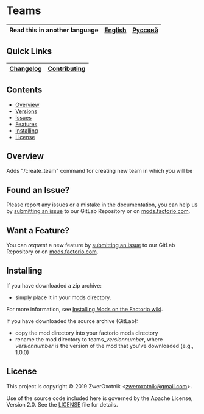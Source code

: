 # Teams

Read this in another language | [English](/README.md) | [Русский](/docs/ru/README.md)
|---|---|---|

## Quick Links

[Changelog](/changelog.txt) | [Contributing](CONTRIBUTING.md)
| --- | --- |

## Contents

* [Overview](#overview)
* [Versions](#versions)
* [Issues](#issue)
* [Features](#feature)
* [Installing](#installing)
* [License](#license)

## Overview

Adds "/create_team" command for creating new team in which you will be

## <a name="issue"></a> Found an Issue?

Please report any issues or a mistake in the documentation, you can help us by
[submitting an issue](https://gitlab.com/ZwerOxotnik/teams/issues) to our GitLab Repository or on [mods.factorio.com](https://mods.factorio.com/mod/teams-zo/discussion).

## <a name="feature"></a> Want a Feature?

You can *request* a new feature by [submitting an issue](https://gitlab.com/ZwerOxotnik/teams/issues) to our GitLab
Repository or on [mods.factorio.com](https://mods.factorio.com/mod/teams-zo/discussion).

## Installing

If you have downloaded a zip archive:

* simply place it in your mods directory.

For more information, see [Installing Mods on the Factorio wiki](https://wiki.factorio.com/index.php?title=Installing_Mods).

If you have downloaded the source archive (GitLab):

* copy the mod directory into your factorio mods directory
* rename the mod directory to teams_*versionnumber*, where *versionnumber* is the version of the mod that you've downloaded (e.g., 1.0.0)

## License

This project is copyright © 2019 ZwerOxotnik \<zweroxotnik@gmail.com\>.

Use of the source code included here is governed by the Apache License, Version 2.0. See the [LICENSE](/LICENSE) file for details.

[homepage]: http://mods.factorio.com/mod/teams-zo
[Factorio]: https://factorio.com/
